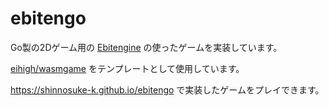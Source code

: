 # ebitengo

Go製の2Dゲーム用の [Ebitengine](https://ebitengine.org/) の使ったゲームを実装しています。

[eihigh/wasmgame](https://github.com/eihigh/wasmgame) をテンプレートとして使用しています。

https://shinnosuke-k.github.io/ebitengo で実装したゲームをプレイできます。